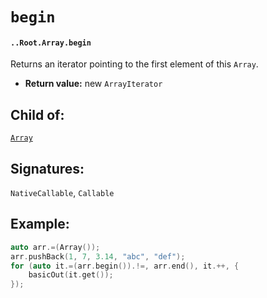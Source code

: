 # `begin`

#### `..Root.Array.begin`

Returns an iterator pointing to the first element of this `Array`.

* **Return value:** new `ArrayIterator`

## Child of:

[`Array`](docs..Root.Array.md)

## Signatures:

`NativeCallable`, `Callable`

## Example:

```c
auto arr.=(Array());
arr.pushBack(1, 7, 3.14, "abc", "def");
for (auto it.=(arr.begin()).!=, arr.end(), it.++, {
    basicOut(it.get());
});
```
